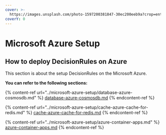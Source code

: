 ```yaml
---
cover: >-
  https://images.unsplash.com/photo-1597200381847-30ec200eeb9a?crop=entropy&cs=srgb&fm=jpg&ixid=MnwxOTcwMjR8MHwxfHNlYXJjaHwzfHxBenVyZXxlbnwwfHx8fDE2NTI2ODQxOTE&ixlib=rb-1.2.1&q=85
coverY: 0
---
```


# Microsoft Azure Setup

## How to deploy DecisionRules on Azure

This section is about the setup DecisionRules on the Microsoft Azure.

**You can refer to the following sections:**

{% content-ref url="../microsoft-azure-setup/database-azure-cosmosdb.md" %}
[database-azure-cosmosdb.md](../microsoft-azure-setup/database-azure-cosmosdb.md)
{% endcontent-ref %}

{% content-ref url="../microsoft-azure-setup/cache-azure-cache-for-redis.md" %}
[cache-azure-cache-for-redis.md](../microsoft-azure-setup/cache-azure-cache-for-redis.md)
{% endcontent-ref %}

{% content-ref url="../microsoft-azure-setup/azure-container-apps.md" %}
[azure-container-apps.md](../microsoft-azure-setup/azure-container-apps.md)
{% endcontent-ref %}
